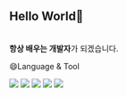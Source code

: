 <h2>Hello World👋</h2><br>
<strong>항상 배우는 개발자</strong>가 되겠습니다.
<ul>
</ul>

😄Language & Tool
<div>
<img src="https://img.shields.io/badge/Java-73C3D5?style=flat-square&logo=Python&logoColor=white"/></a> 
<img src="https://img.shields.io/badge/Spring-6DB33F?style=flat-square&logo=Python&logoColor=white"/></a> 
<img src="https://img.shields.io/badge/Spring Boot-6DB33F?style=flat-square&logo=Python&logoColor=white"/></a>
<img src="https://img.shields.io/badge/MySQL-4479A1?style=flat-square&logo=Python&logoColor=white"/></a>
<img src="https://img.shields.io/badge/MariaDB-003545?style=flat-square&logo=Python&logoColor=white"/></a>
</div>
<!--
**dong-minkim/dong-minkim** is a ✨ _special_ ✨ repository because its `README.md` (this file) appears on your GitHub profile.

Here are some ideas to get you started:

- 🔭 I’m currently working on ...
- 🌱 I’m currently learning ...
- 👯 I’m looking to collaborate on ...
- 🤔 I’m looking for help with ...
- 💬 Ask me about ...
- 📫 How to reach me: ...
- 😄 Pronouns: ...
- ⚡ Fun fact: ...
-->
